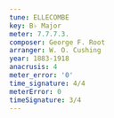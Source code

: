 ```yaml
---
tune: ELLECOMBE
key: B♭ Major
meter: 7.7.7.3.
composer: George F. Root
arranger: W. O. Cushing
year: 1883-1918
anacrusis: 4
meter_error: '0'
time_signature: 4/4
meterError: 0
timeSignature: 3/4
---
```

